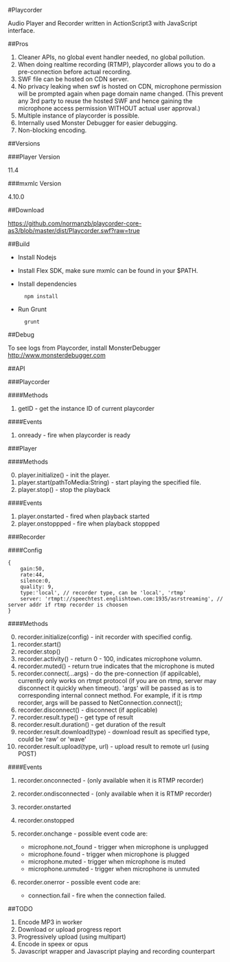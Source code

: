 #Playcorder

Audio Player and Recorder written in ActionScript3 with JavaScript interface.

##Pros

1. Cleaner APIs, no global event handler needed, no global pollution.
2. When doing realtime recording (RTMP), playcorder allows you to do a pre-connection before actual recording.
3. SWF file can be hosted on CDN server.
4. No privacy leaking when swf is hosted on CDN, microphone permission will be prompted again when page domain name changed. (This prevent any 3rd party to reuse the hosted SWF and hence gaining the microphone access permission WITHOUT actual user approval.)
5. Multiple instance of playcorder is possible.
6. Internally used Monster Debugger for easier debugging.
7. Non-blocking encoding.

##Versions

###Player Version

11.4

###mxmlc Version

4.10.0

##Download

<https://github.com/normanzb/playcorder-core-as3/blob/master/dist/Playcorder.swf?raw=true>

##Build

* Install Nodejs
* Install Flex SDK, make sure mxmlc can be found in your $PATH.
* Install dependencies

        npm install

* Run Grunt

        grunt
   
##Debug

To see logs from Playcorder, install MonsterDebugger <http://www.monsterdebugger.com>

##API

###Playcorder

####Methods

1. getID - get the instance ID of current playcorder

####Events

1. onready - fire when playcorder is ready


###Player

####Methods

0. player.initialize() - init the player.
1. player.start(pathToMedia:String) - start playing the specified file.
2. player.stop() - stop the playback

####Events

1. player.onstarted - fired when playback started
2. player.onstoppped - fire when playback stoppped

###Recorder

####Config

    {
        gain:50, 
        rate:44, 
        silence:0, 
        quality: 9,
        type:'local', // recorder type, can be 'local', 'rtmp'
        server: 'rtmpt://speechtest.englishtown.com:1935/asrstreaming', // server addr if rtmp recorder is choosen
    }
    
####Methods

0. recorder.initialize(config) - init recorder with specified config.
1. recorder.start()
2. recorder.stop()
3. recorder.activity() - return 0 - 100, indicates microphone volumn.
4. recorder.muted() - return true indicates that the microphone is muted
5. recorder.connect(...args) - do the pre-connection (if appilcable), currently only works on rtmpt protocol (if you are on rtmp, server may disconnect it quickly when timeout). 'args' will be passed as is to corresponding internal connect method. For example, if it is rtmp recorder, args will be passed to NetConnection.connect();
6. recorder.disconnect() - disconnect (if applicable)
7. recorder.result.type() - get type of result
8. recorder.result.duration() - get duration of the result
9. recorder.result.download(type) - download result as specified type, could be 'raw' or 'wave'
10. recorder.result.upload(type, url) - upload result to remote url (using POST)

####Events

1. recorder.onconnected - (only available when it is RTMP recorder)
2. recorder.ondisconnected - (only available when it is RTMP recorder)
3. recorder.onstarted
4. recorder.onstopped
5. recorder.onchange -  possible event code are:

    * microphone.not_found - trigger when microphone is unplugged
    * microphone.found - trigger when microphone is plugged
    * microphone.muted - trigger when microphone is muted
    * microphone.unmuted - trigger when microphone is unmuted
    
6. recorder.onerror - possible event code are:

    * connection.fail - fire when the connection failed.

##TODO

1. Encode MP3 in worker
2. Download or upload progress report
3. Progressively upload (using multipart)
5. Encode in speex or opus
6. Javascript wrapper and Javascript playing and recording counterpart
